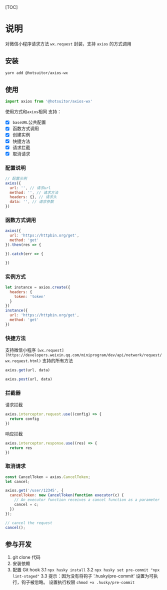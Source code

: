 [TOC]

# 说明

对微信小程序请求方法 `wx.request` 封装，支持 `axios` 的方式调用

## 安装

```sh
yarn add @hotsuitor/axios-wx
```

## 使用

```js
import axios from '@hotsuitor/axios-wx'
```

使用方式和`axios`相同
支持：
- [x] `baseURL`公共配置
- [x] 函数方式调用
- [x] 创建实例
- [x] 快捷方法
- [x] 请求拦截
- [x] 取消请求

### 配置说明

```js
// 配置示例
axios({
  url: '', // 请求url
  method: '', // 请求方法
  headers: {}, // 请求头
  data: '', // 请求参数
})
```
### 函数方式调用

```js
axios({
  url: 'https://httpbin.org/get',
  method: 'get'
}).then(res => {

}).catch(err => {

})
```
### 实例方式
```js
let instance = axios.create({
  headers: {
    token: 'token'
  }
})
instance({
  url: 'https://httpbin.org/get',
  method: 'get'
})
```
### 快捷方法
支持微信小程序 `[wx.request](https://developers.weixin.qq.com/miniprogram/dev/api/network/request/wx.request.html)` 支持的所有方法

```js
axios.get(url, data)
```
```js
axios.post(url, data)
```

### 拦截器

请求拦截
```js
axios.interceptor.request.use((config) => {
  return config
})
```
响应拦截
```js
axios.interceptor.response.use((res) => {
  return res
})
```

### 取消请求

```js
const CancelToken = axios.CancelToken;
let cancel;

axios.get('/user/12345', {
  cancelToken: new CancelToken(function executor(c) {
    // An executor function receives a cancel function as a parameter
    cancel = c;
  })
});

// cancel the request
cancel();
```

## 参与开发

1. git clone 代码
2. 安装依赖
3. 配置 Git hook
3.1 `npx husky install`
3.2 `npx husky set pre-commit "npx lint-staged"`
3.3 提示：因为没有将钩子 '.husky/pre-commit' 设置为可执行，钩子被忽略。
设置执行权限 `chmod +x .husky/pre-commit`
